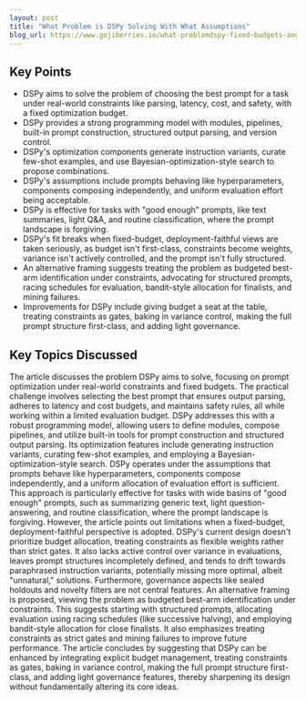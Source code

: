 ```yaml
---
layout: post 
title: "What Problem is DSPy Solving With What Assumptions"
blog_url: https://www.gojiberries.io/what-problemdspy-fixed-budgets-and-what-were-really-optimizing/?utm_source=tldrai 
---
```




## Key Points

- DSPy aims to solve the problem of choosing the best prompt for a task under real-world constraints like parsing, latency, cost, and safety, with a fixed optimization budget.
- DSPy provides a strong programming model with modules, pipelines, built-in prompt construction, structured output parsing, and version control.
- DSPy's optimization components generate instruction variants, curate few-shot examples, and use Bayesian-optimization-style search to propose combinations.
- DSPy's assumptions include prompts behaving like hyperparameters, components composing independently, and uniform evaluation effort being acceptable.
- DSPy is effective for tasks with "good enough" prompts, like text summaries, light Q&A, and routine classification, where the prompt landscape is forgiving.
- DSPy's fit breaks when fixed-budget, deployment-faithful views are taken seriously, as budget isn't first-class, constraints become weights, variance isn't actively controlled, and the prompt isn't fully structured.
- An alternative framing suggests treating the problem as budgeted best-arm identification under constraints, advocating for structured prompts, racing schedules for evaluation, bandit-style allocation for finalists, and mining failures.
- Improvements for DSPy include giving budget a seat at the table, treating constraints as gates, baking in variance control, making the full prompt structure first-class, and adding light governance.

## Key Topics Discussed

The article discusses the problem DSPy aims to solve, focusing on prompt optimization under real-world constraints and fixed budgets. The practical challenge involves selecting the best prompt that ensures output parsing, adheres to latency and cost budgets, and maintains safety rules, all while working within a limited evaluation budget. DSPy addresses this with a robust programming model, allowing users to define modules, compose pipelines, and utilize built-in tools for prompt construction and structured output parsing. Its optimization features include generating instruction variants, curating few-shot examples, and employing a Bayesian-optimization-style search. DSPy operates under the assumptions that prompts behave like hyperparameters, components compose independently, and a uniform allocation of evaluation effort is sufficient. This approach is particularly effective for tasks with wide basins of "good enough" prompts, such as summarizing generic text, light question-answering, and routine classification, where the prompt landscape is forgiving. However, the article points out limitations when a fixed-budget, deployment-faithful perspective is adopted. DSPy's current design doesn't prioritize budget allocation, treating constraints as flexible weights rather than strict gates. It also lacks active control over variance in evaluations, leaves prompt structures incompletely defined, and tends to drift towards paraphrased instruction variants, potentially missing more optimal, albeit "unnatural," solutions. Furthermore, governance aspects like sealed holdouts and novelty filters are not central features. An alternative framing is proposed, viewing the problem as budgeted best-arm identification under constraints. This suggests starting with structured prompts, allocating evaluation using racing schedules (like successive halving), and employing bandit-style allocation for close finalists. It also emphasizes treating constraints as strict gates and mining failures to improve future performance. The article concludes by suggesting that DSPy can be enhanced by integrating explicit budget management, treating constraints as gates, baking in variance control, making the full prompt structure first-class, and adding light governance features, thereby sharpening its design without fundamentally altering its core ideas.

